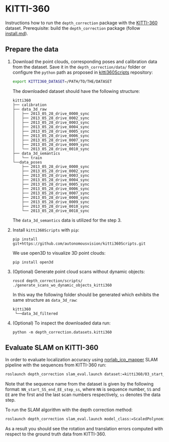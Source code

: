 # KITTI-360

Instructions how to run the `depth_correction` package with the
[KITTI-360](https://www.cvlibs.net/datasets/kitti-360/) dataset.
Prerequisite: build the `depth_correction` package (follow [install.md](./install.md)).

## Prepare the data

1. Download the point clouds, corresponding poses and calibration data from the dataset.
Save it in the `depth_correction/data/` folder or configure the `python` path as proposed in
[kitti360Scripts](https://github.com/autonomousvision/kitti360Scripts.git) repository:

    ```bash
    export KITTI360_DATASET=/PATH/TO/THE/DATASET
    ```
    The downloaded dataset should have the following structure:
    ```commandline
    kitti360
    ├── calibration
    ├── data_3d_raw
    │   ├── 2013_05_28_drive_0000_sync
    │   ├── 2013_05_28_drive_0002_sync
    │   ├── 2013_05_28_drive_0003_sync
    │   ├── 2013_05_28_drive_0004_sync
    │   ├── 2013_05_28_drive_0005_sync
    │   ├── 2013_05_28_drive_0006_sync
    │   ├── 2013_05_28_drive_0007_sync
    │   ├── 2013_05_28_drive_0009_sync
    │   └── 2013_05_28_drive_0010_sync
    ├── data_3d_semantics
    │   └── train
    └──data_poses
        ├── 2013_05_28_drive_0000_sync
        ├── 2013_05_28_drive_0002_sync
        ├── 2013_05_28_drive_0003_sync
        ├── 2013_05_28_drive_0004_sync
        ├── 2013_05_28_drive_0005_sync
        ├── 2013_05_28_drive_0006_sync
        ├── 2013_05_28_drive_0007_sync
        ├── 2013_05_28_drive_0008_sync
        ├── 2013_05_28_drive_0009_sync
        ├── 2013_05_28_drive_0010_sync
        └── 2013_05_28_drive_0018_sync
    ```
   The `data_3d_semantics` data is utilized for the step 3.

2. Install `kitti360Scripts` with `pip`:
   ```
   pip install git+https://github.com/autonomousvision/kitti360Scripts.git
   ```
   We use open3D to visualize 3D point clouds:
   ```
   pip install open3d
   ```
   
3. (Optional) Generate point cloud scans without dynamic objects:
   ```commandline
   roscd depth_correction/scripts/
   ./generate_scans_wo_dynamic_objects_kitti360
   ```
   In this way the following folder should be generated which exhibits the same structure as `data_3d_raw`:
   ```commandline
   kitti360
    └──data_3d_filtered
   ```
   
4. (Optional) To inspect the downloaded data run:
   ```commandline
   python -m depth_correction.datasets.kitti360
   ```
   
## Evaluate SLAM on KITTI-360

In order to evaluate localization accuracy using [norlab_icp_mapper](https://github.com/tpet/norlab_icp_mapper_ros) SLAM pipeline with the sequences from KITTI-360 run:

```bash
roslaunch depth_correction slam_eval.launch dataset:=kitti360/03_start_2_end_200_step_1
```
Note that the sequence name from the dataset is given by the following format: `NN_start_SS_end_EE_step_ss`,
where `NN` is sequence number, `SS` and `EE` are the first and the last scan numbers respectively,
`ss` denotes the data step.

To run the SLAM algorithm with the depth correction method:

```bash
roslaunch depth_correction slam_eval.launch model_class:=ScaledPolynomial model_kwargs:="{'exponent': [4], 'w': [-0.001]}" depth_correction:=true dataset:=kitti360/03_start_2_end_200_step_1
```

As a result you should see the rotation and translation errors computed
with respect to the ground truth data from KITTI-360.
